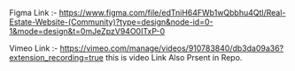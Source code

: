 Figma Link :- https://www.figma.com/file/edTniH64FWb1wQbbhu4Qtl/Real-Estate-Website-(Community)?type=design&node-id=0-1&mode=design&t=0mJeZpzV94O0ITxP-0

Vimeo Link :- https://vimeo.com/manage/videos/910783840/db3da09a36?extension_recording=true this is video Link Also Prsent in Repo.
